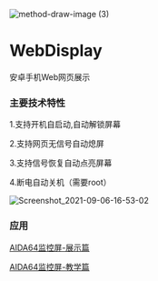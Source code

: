 ![method-draw-image (3)](https://user-images.githubusercontent.com/30515245/132188707-9e04f64f-72e7-4a3d-bc88-91d4ce1da21a.png)
# WebDisplay
安卓手机Web网页展示

### 主要技术特性

1.支持开机自启动,自动解锁屏幕

2.支持网页无信号自动熄屏

3.支持信号恢复自动点亮屏幕

4.断电自动关机（需要root）


![Screenshot_2021-09-06-16-53-02](https://user-images.githubusercontent.com/30515245/132189544-7bef6b85-70ae-4867-b718-2bd2a2e15ad1.png)
### 应用
[AIDA64监控屏-展示篇](https://www.bilibili.com/video/BV1MR4y1E7u9)

[AIDA64监控屏-教学篇](https://www.bilibili.com/video/BV1CU4y1u77v)



